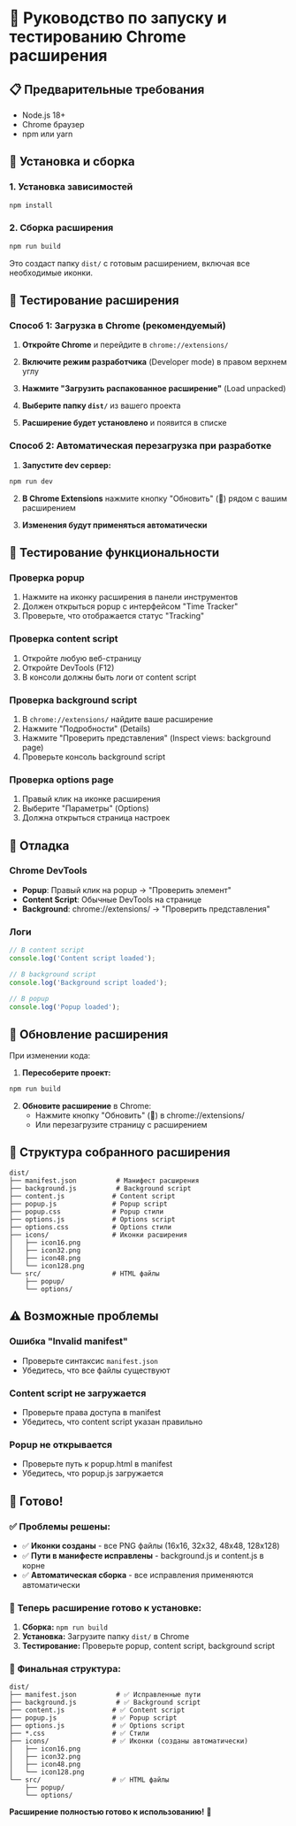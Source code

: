 # 🚀 Руководство по запуску и тестированию Chrome расширения

## 📋 Предварительные требования

- Node.js 18+ 
- Chrome браузер
- npm или yarn

## 🔧 Установка и сборка

### 1. Установка зависимостей
```bash
npm install
```

### 2. Сборка расширения
```bash
npm run build
```

Это создаст папку `dist/` с готовым расширением, включая все необходимые иконки.

## 🧪 Тестирование расширения

### Способ 1: Загрузка в Chrome (рекомендуемый)

1. **Откройте Chrome** и перейдите в `chrome://extensions/`

2. **Включите режим разработчика** (Developer mode) в правом верхнем углу

3. **Нажмите "Загрузить распакованное расширение"** (Load unpacked)

4. **Выберите папку `dist/`** из вашего проекта

5. **Расширение будет установлено** и появится в списке

### Способ 2: Автоматическая перезагрузка при разработке

1. **Запустите dev сервер:**
```bash
npm run dev
```

2. **В Chrome Extensions** нажмите кнопку "Обновить" (🔄) рядом с вашим расширением

3. **Изменения будут применяться автоматически**

## 🎯 Тестирование функциональности

### Проверка popup
1. Нажмите на иконку расширения в панели инструментов
2. Должен открыться popup с интерфейсом "Time Tracker"
3. Проверьте, что отображается статус "Tracking"

### Проверка content script
1. Откройте любую веб-страницу
2. Откройте DevTools (F12)
3. В консоли должны быть логи от content script

### Проверка background script
1. В `chrome://extensions/` найдите ваше расширение
2. Нажмите "Подробности" (Details)
3. Нажмите "Проверить представления" (Inspect views: background page)
4. Проверьте консоль background script

### Проверка options page
1. Правый клик на иконке расширения
2. Выберите "Параметры" (Options)
3. Должна открыться страница настроек

## 🐛 Отладка

### Chrome DevTools
- **Popup**: Правый клик на popup → "Проверить элемент"
- **Content Script**: Обычные DevTools на странице
- **Background**: chrome://extensions/ → "Проверить представления"

### Логи
```javascript
// В content script
console.log('Content script loaded');

// В background script  
console.log('Background script loaded');

// В popup
console.log('Popup loaded');
```

## 🔄 Обновление расширения

При изменении кода:

1. **Пересоберите проект:**
```bash
npm run build
```

2. **Обновите расширение** в Chrome:
   - Нажмите кнопку "Обновить" (🔄) в chrome://extensions/
   - Или перезагрузите страницу с расширением

## 📁 Структура собранного расширения

```
dist/
├── manifest.json          # Манифест расширения
├── background.js          # Background script
├── content.js            # Content script  
├── popup.js              # Popup script
├── popup.css             # Popup стили
├── options.js            # Options script
├── options.css           # Options стили
├── icons/                # Иконки расширения
│   ├── icon16.png
│   ├── icon32.png
│   ├── icon48.png
│   └── icon128.png
└── src/                  # HTML файлы
    ├── popup/
    └── options/
```

## ⚠️ Возможные проблемы

### Ошибка "Invalid manifest"
- Проверьте синтаксис `manifest.json`
- Убедитесь, что все файлы существуют

### Content script не загружается
- Проверьте права доступа в manifest
- Убедитесь, что content script указан правильно

### Popup не открывается
- Проверьте путь к popup.html в manifest
- Убедитесь, что popup.js загружается

## 🎉 Готово!

### ✅ **Проблемы решены:**
- ✅ **Иконки созданы** - все PNG файлы (16x16, 32x32, 48x48, 128x128)
- ✅ **Пути в манифесте исправлены** - background.js и content.js в корне
- ✅ **Автоматическая сборка** - все исправления применяются автоматически

### 🚀 **Теперь расширение готово к установке:**

1. **Сборка:** `npm run build`
2. **Установка:** Загрузите папку `dist/` в Chrome
3. **Тестирование:** Проверьте popup, content script, background script

### 📁 **Финальная структура:**
```
dist/
├── manifest.json          # ✅ Исправленные пути
├── background.js          # ✅ Background script
├── content.js            # ✅ Content script  
├── popup.js              # ✅ Popup script
├── options.js            # ✅ Options script
├── *.css                 # ✅ Стили
├── icons/                # ✅ Иконки (созданы автоматически)
│   ├── icon16.png
│   ├── icon32.png
│   ├── icon48.png
│   └── icon128.png
└── src/                  # ✅ HTML файлы
    ├── popup/
    └── options/
```

**Расширение полностью готово к использованию!** 🎉
